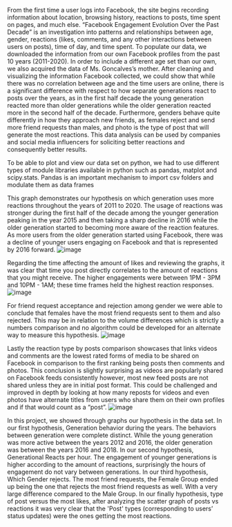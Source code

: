    From the first time a user logs into Facebook, the site begins recording information about location, browsing history, reactions to posts, time spent on pages, and much else. “Facebook Engagement Evolution Over the Past Decade” is an investigation into patterns and relationships between age, gender, reactions (likes, comments, and any other interactions between users on posts), time of day, and time spent. To populate our data, we downloaded the information from our own Facebook profiles from the past 10 years (2011-2020). In order to include a different age set than our own, we also acquired the data of Ms. Goncalves’s mother. After cleaning and visualizing the information Facebook collected, we could show that while there was no correlation between age and the time users are online, there is a significant difference with respect to how separate generations react to posts over the years, as in the first half decade the young generation reacted more than older generations while the older generation reacted more in the second half of the decade. Furthermore, genders behave quite differently in how they approach new friends, as females reject and send more friend requests than males,  and photo is the type of post that will generate the most reactions. This data analysis can be used by companies and social media influencers for soliciting better reactions and consequently better results. 

   To be able to plot and view our data set on python, we had to use different types of module libraries available in python such as pandas, matplot and scipy.stats. Pandas is an important mechanism to import csv folders and modulate them as data frames

   This graph demonstrates our hypothesis on which generation uses more reactions throughout the years of 2011 to 2020. The usage of reactions was stronger during the first half of the decade among the younger generation peaking in the year 2015 and then taking a sharp decline in 2016 while the older generation started to becoming more aware of the reaction features. As more users from the older generation started using Facebook, there was a decline of younger users engaging on Facebook and that is represented by 2016 forward.
![image](https://user-images.githubusercontent.com/75848451/152430827-78fc3c91-fb06-42b8-a678-0178550a2198.png)

   Regarding the time affecting the amount of likes and reviewing the graphs, it was clear that time you post directly correlates to the amount of reactions that you might receive. The higher engagements were between 1PM - 3PM and 10PM - 1AM; these time frames held the highest reaction responses. 
![image](https://user-images.githubusercontent.com/75848451/152431083-0eb1820e-8445-411d-b9b3-81c720e3f7f3.png)

  For friend request acceptance and rejection among gender we were able to conclude that females have the most friend requests sent to them and also rejected. This may be in relation to the volume differences which is strictly a numbers comparison and no algorithm could be developed for an alternate way to measure this hypothesis.
![image](https://user-images.githubusercontent.com/75848451/152431167-29192f40-4327-4bb2-936c-ab1ba7915ae2.png)
   
  Lastly the reaction type by posts comparison showcases that links videos and comments are the lowest rated forms of media to be shared on Facebook in comparison to the first ranking being posts then comments and photos. This conclusion is slightly surprising as videos are popularly shared on Facebook feeds consistently however, most new feed posts are not shared unless they are in initial post format. This could be challenged and improved in depth by looking at how many reposts for videos and even photos have alternate titles from users who share them on their own profiles and if that would count as a “post”.
![image](https://user-images.githubusercontent.com/75848451/152431297-931f1a14-c484-4895-9abc-d22c2c331707.png)


  In this project, we showed through graphs our hypothesis in the data set. In our first hypothesis, Generation behavior during the years. The behaviors between generation were complete distinct. While the young generation was more active between the years 2012 and 2016, the older generation was between the years 2016 and 2018. In our second hypothesis, Generational Reacts per hour. The engagement of younger generations is higher according to the amount of reactions, surprisingly the hours of engagement do not vary between generations. In our third hypothesis, Which Gender rejects. The most friend requests, the Female Group ended up being the one that rejects the most friend requests as well. With a very large difference compared to the Male Group. In our finally hypothesis, type of post versus the most likes, after analyzing the scatter graph of posts vs reactions it was very clear that the 'Post' types (corresponding to users’ status updates) were the ones getting the most reactions.
